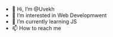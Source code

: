 - 👋 Hi, I’m @Uvekh
- 👀 I’m interested in Web Developmwent
- 🌱 I’m currently learning JS
- 📫 How to reach me 

<!---
Uvekh/Uvekh is a ✨ special ✨ repository because its `README.md` (this file) appears on your GitHub profile.
You can click the Preview link to take a look at your changes.
--->
